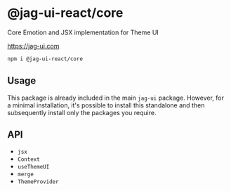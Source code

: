 # @jag-ui-react/core

Core Emotion and JSX implementation for Theme UI

https://jag-ui.com

```sh
npm i @jag-ui-react/core
```

## Usage

This package is already included in the main `jag-ui` package. However, for a minimal installation, it's possible to install this standalone and then subsequently install only the packages you require.

## API

- `jsx`
- `Context`
- `useThemeUI`
- `merge`
- `ThemeProvider`
